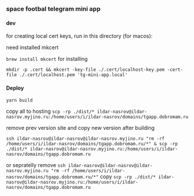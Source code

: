 ### space footbal telegram mini app

#### dev

for creating local cert keys, run in this directory (for macos):

need installed mkcert

`brew install mkcert` for installing

`mkdir -p .cert && mkcert -key-file ./.cert/localhost-key.pem -cert-file ./.cert/localhost.pem 'tg-mini-app.local'`

#### Deploy

`yarn build`

copy all to hosting
`scp -rp ./dist/* ildar-nasrov@ildar-nasrov.myjino.ru:/home/users/i/ildar-nasrov/domains/tgapp.dobromam.ru`

remove prev version site and copy new version after building

`ssh ildar-nasrov@ildar-nasrov@ildar-nasrov.myjino.ru "rm -rf /home/users/i/ildar-nasrov/domains/tgapp.dobromam.ru/*" & scp -rp ./dist/* ildar-nasrov@ildar-nasrov.myjino.ru:/home/users/i/ildar-nasrov/domains/tgapp.dobromam.ru`

or sepratelly
remove `ssh ildar-nasrov@ildar-nasrov@ildar-nasrov.myjino.ru "rm -rf /home/users/i/ildar-nasrov/domains/tgapp.dobromam.ru/*"`
copy `scp -rp ./dist/* ildar-nasrov@ildar-nasrov.myjino.ru:/home/users/i/ildar-nasrov/domains/tgapp.dobromam.ru`
